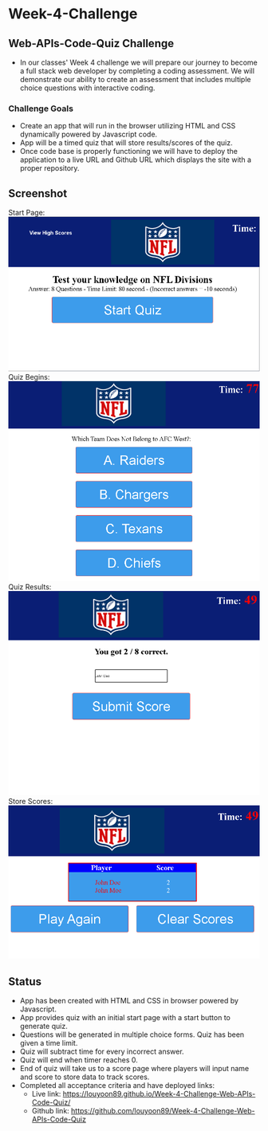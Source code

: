 # Week-4-Challenge

## Web-APIs-Code-Quiz Challenge
* In our classes' Week 4 challenge we will prepare our journey to become a full stack web developer by completing a coding assessment. We will demonstrate our ability to create an assessment that includes multiple choice questions with interactive coding.

### Challenge Goals
 * Create an app that will run in the browser utilizing HTML and CSS dynamically powered by Javascript code.
 * App will be a timed quiz that will store results/scores of the quiz.
 * Once code base is properly functioning we will have to deploy the application to a live URL and Github URL which displays the site with a proper repository.

## Screenshot
Start Page:
![Screenshot of application](./assets1/sc11.png)
Quiz Begins:
![Screenshot of application](./assets1/sc22.png)
Quiz Results:
![Screenshot of application](./assets1/sc33.png)
Store Scores:
![Screenshot of application](./assets1/sc44.png)

## Status
* App has been created with HTML and CSS in browser powered by Javascript. 
* App provides quiz with an initial start page with a start button to generate quiz.
* Questions will be generated in multiple choice forms. Quiz has been given a time limit.
* Quiz will subtract time for every incorrect answer.
* Quiz will end when timer reaches 0.
* End of quiz will take us to a score page where players will input name and score to store data to track scores. 
* Completed all acceptance criteria and have deployed links:
    * Live link: https://louyoon89.github.io/Week-4-Challenge-Web-APIs-Code-Quiz/
    * Github link: https://github.com/louyoon89/Week-4-Challenge-Web-APIs-Code-Quiz
